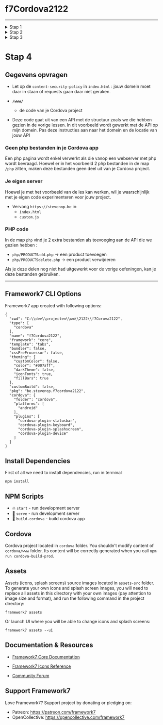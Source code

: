 # f7Cordova2122

---
<details>
<summary>Stap 1</summary>

# Stap 1

## Stappen om tot deze versie van de app te komen :
 * framework7-cli cordova installeren
 ```
 npm i framework7-cli -g
 ```
 * aanmaken van de app via de CLI
 ```
 framework7 create --ui
 ```
 * kies in de UI die verschijnt de gewenste opties. 
   De opties staan hieronder beschreven.
 * indien het builden voor jou een foutmelding geeft ivm buildtools 31.0.0, verwijder dan (tijdelijk) buildtools versie 31 in je SDK manager in Android Studio.
</details>
<details>
<summary>Stap 2</summary>

# Stap 2

## 'Barebones' Framework7-app

In deze branch zijn een aantal bestanden en opties verwijderd, zodat we een meer 'lege' app hebben, vanwaar we kunnen opbouwen.

### Verwijderd 
 * in index.html
   * right panel
   * het icoontje om de right panel te openen :
     * id="view-home" > class="page" > class="navbar navbar-large" > class="navbar-inner" > ```div class="right"```
   * commentaar
   * content ivm een popup, panels, login-scherm  
 * de pages die we niet willen gebruiken verwijderd
   * plus die pages verwijderd uit ```routes.js```


### Aangepast 
 * Wat placeholders toegevoegd.
 * Een paar aanpassingen zodat de 'Home', 'Locatie' en 'Data' zichtbaar zijn in ```index.html```.
 * Een paar icoontjes :
   * https://framework7.io/icons/  -> F7 icons
   * https://material.io/resources/icons/?style=baseline -> MD icons
 * In app.js
   * De login scherm code (we hebben die verwijderd uit de html)
 * In routes.js
   * ```routes.js``` aanpassen voor de toegevoegde/verwijderde bestanden

## Toegevoegde bestanden
 * gegevens.html
 * locatie.html
</details>

<details>
<summary>Stap 3</summary>

# Stap 3
## Locatie toevoegen
 *  de locatie plugin toevoegen met 
 ```
 cordova plugin add cordova-plugin-geolocation
 ```
 Je voert dit uit in de map cordova in jouw project.

 Meer informatie over deze plugin vind je op : https://cordova.apache.org/docs/en/latest/reference/cordova-plugin-geolocation/index.html



## 3 Nieuwe functies toegevoegd 
  * **showPosition** : toont details van je positie wanneer een positie object returned (*app.js*)
  * **positionError** : toont een boodschap indien er een fout is met de locatie (*app.js*)
  * **getLocatie** 
    * start de watch van de positie (*locatie.html*)
    * zie de link tussen **@click** en de methods in dit script

Test als je kan de app op je eigen toestel via het npm script:
```
build-run-cordova
```
Dit gaat er van uit dat je dit hebt toegevoegd aan een van de vorige stappen in de presentatie.

Als je niet op je eigen toestel kan testen start je eerst de emulator op voordat je de `build-run-cordova`

Enkele caveats :

* Test eerst of je emulator wel kan opstarten
* Op sommige versies van je emulator moet je
  * in het virtuele toestel de developers options unlocken
  * USB debugging aanzetten (SETTINGS > DEVELOPER OPTIONS)
  * toestemming geven aan je computer wanneer je virtuele toestel een melding geeft ivm het toestaan van adb toegang naar jouw computer

</details>

# Stap 4
## Gegevens opvragen


* Let op de ```content-security-policy``` in ```index.html``` : jouw domein moet daar in staan of requests gaan daar niet geraken.

* **`/www/`**
  * de code van je Cordova project
* Deze code gaat uit van een API met de structuur zoals we die hebben gezien in de vorige lessen.
  In dit voorbeeld wordt gewerkt met de API op mijn domein. Pas deze instructies aan naar het domein en de locatie van jouw API

### Geen php bestanden in je Cordova app
Een php pagina wordt enkel verwerkt als die vanop een webserver met php wordt bevraagd. Hoewel er in het voorbeeld 2 php bestanden in de map `/php` zitten, maken deze bestanden geen deel uit van je Cordova project.

### Je eigen server
Hoewel je met het voorbeeld van de les kan werken, wil je waarschijnlijk met je eigen code experimenteren voor jouw project.

* Vervang `https://stevenop.be` in:
  * `index.html`
  * `custom.js`

### PHP code
In de map `php` vind je 2 extra bestanden als toevoeging aan de API die we gezien hebben :
* `php/PRODUCTSadd.php` -> een product toevoegen
* `php/PRODUCTSdelete.php` -> een product verwijderen

Als je deze delen nog niet had uitgewerkt voor de vorige oefeningen, kan je deze bestanden
gebruiken. 


---
## Framework7 CLI Options

Framework7 app created with following options:

```
{
  "cwd": "C:\\dev\\projecten\\wm\\2122\\f7Corova2122",
  "type": [
    "cordova"
  ],
  "name": "f7Cordova2122",
  "framework": "core",
  "template": "tabs",
  "bundler": false,
  "cssPreProcessor": false,
  "theming": {
    "customColor": false,
    "color": "#007aff",
    "darkTheme": false,
    "iconFonts": true,
    "fillBars": true
  },
  "customBuild": false,
  "pkg": "be.stevenop.f7cordova2122",
  "cordova": {
    "folder": "cordova",
    "platforms": [
      "android"
    ],
    "plugins": [
      "cordova-plugin-statusbar",
      "cordova-plugin-keyboard",
      "cordova-plugin-splashscreen",
      "cordova-plugin-device"
    ]
  }
}
```

## Install Dependencies

First of all we need to install dependencies, run in terminal
```
npm install
```

## NPM Scripts

* 🔥 `start` - run development server
* 🔧 `serve` - run development server
* 📱 `build-cordova` - build cordova app
## Cordova

Cordova project located in `cordova` folder. You shouldn't modify content of `cordova/www` folder. Its content will be correctly generated when you call `npm run cordova-build-prod`.





## Assets

Assets (icons, splash screens) source images located in `assets-src` folder. To generate your own icons and splash screen images, you will need to replace all assets in this directory with your own images (pay attention to image size and format), and run the following command in the project directory:

```
framework7 assets
```

Or launch UI where you will be able to change icons and splash screens:

```
framework7 assets --ui
```



## Documentation & Resources

* [Framework7 Core Documentation](https://framework7.io/docs/)



* [Framework7 Icons Reference](https://framework7.io/icons/)
* [Community Forum](https://forum.framework7.io)

## Support Framework7

Love Framework7? Support project by donating or pledging on:
- Patreon: https://patreon.com/framework7
- OpenCollective: https://opencollective.com/framework7